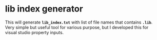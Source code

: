 # lib index generator
This will generate __`lib_index.txt`__ with list of file names that contains __`.lib`__.
Very simple but useful tool for various purpose, but I developed this for visual studio property inputs.
